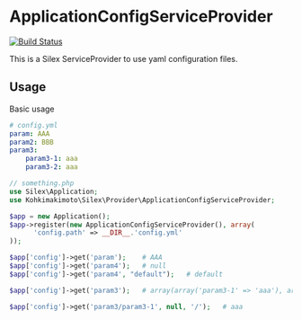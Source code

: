 # ApplicationConfigServiceProvider

[![Build Status](https://travis-ci.org/kohkimakimoto/ApplicationConfigServiceProvider.png?branch=master)](https://travis-ci.org/kohkimakimoto/ApplicationConfigServiceProvider)

This is a Silex ServiceProvider to use yaml configuration files.

## Usage

Basic usage

``` yaml
# config.yml
param: AAA
param2: BBB
param3:
    param3-1: aaa
    param3-2: aaa
```

``` php
// something.php
use Silex\Application;
use Kohkimakimoto\Silex\Provider\ApplicationConfigServiceProvider;

$app = new Application();
$app->register(new ApplicationConfigServiceProvider(), array(
      'config.path' => __DIR__.'config.yml'
));

$app['config']->get('param');    # AAA
$app['config']->get('param4');   # null
$app['config']->get('param4', "default");   # default

$app['config']->get('param3');   # array(array('param3-1' => 'aaa'), array('param3-2' => 'aaa'))

$app['config']->get('param3/param3-1', null, '/');   # aaa
```
